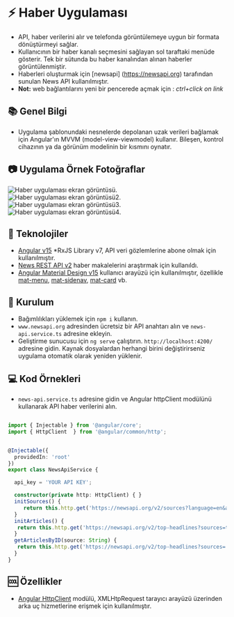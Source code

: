 # :zap: Haber Uygulaması

* API, haber verilerini alır ve telefonda görüntülemeye uygun bir formata dönüştürmeyi sağlar.
* Kullanıcının bir haber kanalı seçmesini sağlayan sol taraftaki menüde gösterir. Tek bir sütunda bu haber kanalından alınan haberler görüntülenmiştir.
* Haberleri oluşturmak için [newsapi] (https://newsapi.org) tarafından sunulan News API kullanılmıştır. 
* **Not:** web bağlantılarını yeni bir pencerede açmak için : _ctrl+click on link_
## :books: Genel Bilgi
* Uygulama şablonundaki nesnelerde depolanan uzak verileri bağlamak için Angular'ın MVVM (model-view-viewmodel) kullanır. Bileşen, kontrol cihazının ya da görünüm modelinin bir kısmını oynatır.

## :camera: Uygulama Örnek Fotoğraflar

![Haber uygulaması ekran görüntüsü](https://user-images.githubusercontent.com/102552012/211427785-18348f13-96f1-453f-b5b1-1042c6caecb8.png).
![Haber uygulaması ekran görüntüsü2](https://user-images.githubusercontent.com/102552012/211427963-48ef9394-75dd-49cb-a965-d67a5059c991.png).
![Haber uygulaması ekran görüntüsü3](https://user-images.githubusercontent.com/102552012/211427996-4fa6730c-f846-4342-8672-eccc7474b857.png).
![Haber uygulaması ekran görüntüsü4](https://user-images.githubusercontent.com/102552012/211428048-376cad29-ee1e-4f3a-b54b-4c425438dfa1.png).

## :signal_strength: Teknolojiler

* [Angular v15](https://angular.io/)
*RxJS Library v7, API veri gözlemlerine abone olmak için kullanılmıştır.
* [News REST API v2](https://newsapi.org/) haber makalelerini araştırmak için kullanıldı.
* [Angular Material Design v15](https://material.angular.io/) kullanıcı arayüzü için kullanılmıştır, özellikle [mat-menu](https://material.angular.io/components/menu/overview), [mat-sidenav](https://material.angular.io/components/sidenav/overview),  [mat-card](https://material.angular.io/components/card/overview) vb.

## :floppy_disk: Kurulum

* Bağımlılıkları yüklemek için `npm i` kullanın.
* `www.newsapi.org` adresinden ücretsiz bir API anahtarı alın ve `news-api.service.ts` adresine ekleyin. 
* Geliştirme sunucusu için `ng serve` çalıştırın. `http://localhost:4200/` adresine gidin. Kaynak dosyalardan herhangi birini değiştirirseniz uygulama otomatik olarak yeniden yüklenir.

## :computer: Kod Örnekleri

* `news-api.service.ts` adresine gidin ve Angular httpClient modülünü kullanarak API haber verilerini alın.

```typescript

import { Injectable } from '@angular/core';
import { HttpClient  } from '@angular/common/http';


@Injectable({
  providedIn: 'root'
})
export class NewsApiService {

  api_key = 'YOUR API KEY';

  constructor(private http: HttpClient) { }
  initSources() {
     return this.http.get('https://newsapi.org/v2/sources?language=en&apiKey=' + this.api_key);
  }
  initArticles() {
   return this.http.get('https://newsapi.org/v2/top-headlines?sources=techcrunch&apiKey=' + this.api_key);
  }
  getArticlesByID(source: String) {
   return this.http.get('https://newsapi.org/v2/top-headlines?sources=' + source + '&apiKey=' + this.api_key);
  }
}

```

## :cool: Özellikler

* [Angular HttpClient](https://angular.io/guide/http) modülü, XMLHtpRequest tarayıcı arayüzü üzerinden arka uç hizmetlerine erişmek için kullanılmıştır.
